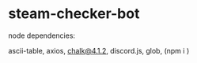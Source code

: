 # steam-checker-bot

node dependencies: 

ascii-table,
axios,
chalk@4.1.2,
discord.js,
glob,
(npm i <Dependencie>)

